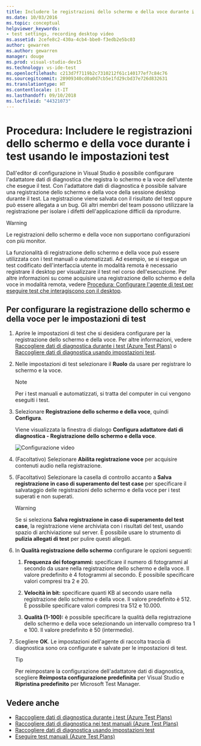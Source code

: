 ```yaml
---
title: Includere le registrazioni dello schermo e della voce durante i test tramite le impostazioni test in Visual Studio
ms.date: 10/03/2016
ms.topic: conceptual
helpviewer_keywords:
- test settings, recording desktop video
ms.assetid: 2cefe8c2-430a-4cb4-bbe0-f3edb2e5bc03
author: gewarren
ms.author: gewarren
manager: douge
ms.prod: visual-studio-dev15
ms.technology: vs-ide-test
ms.openlocfilehash: c213d7f7119b2c7310212f61c140177ef7c84c76
ms.sourcegitcommit: 28909340cd0a0d7cb5e1fd29cbd37e726d832631
ms.translationtype: HT
ms.contentlocale: it-IT
ms.lasthandoff: 09/10/2018
ms.locfileid: "44321073"
---
```

# <a name="how-to-include-recordings-of-the-screen-and-voice-during-tests-using-test-settings"></a>Procedura: Includere le registrazioni dello schermo e della voce durante i test usando le impostazioni test

Dall'editor di configurazione in Visual Studio è possibile configurare l'adattatore dati di diagnostica che registra lo schermo e la voce dell'utente che esegue il test. Con l'adattatore dati di diagnostica è possibile salvare una registrazione dello schermo e della voce della sessione desktop durante il test. La registrazione viene salvata con il risultato del test oppure può essere allegata a un bug. Gli altri membri del team possono utilizzare la registrazione per isolare i difetti dell'applicazione difficili da riprodurre.

> [!WARNING]
> Le registrazioni dello schermo e della voce non supportano configurazioni con più monitor.

La funzionalità di registrazione dello schermo e della voce può essere utilizzata con i test manuali o automatizzati. Ad esempio, se si esegue un test codificato dell'interfaccia utente in modalità remota è necessario registrare il desktop per visualizzare il test nel corso dell'esecuzione. Per altre informazioni su come acquisire una registrazione dello schermo e della voce in modalità remota, vedere [Procedura: Configurare l'agente di test per eseguire test che interagiscono con il desktop](../test/how-to-set-up-your-test-agent-to-run-tests-that-interact-with-the-desktop.md).

## <a name="to-configure-screen-and-voice-recording-for-your-test-settings"></a>Per configurare la registrazione dello schermo e della voce per le impostazioni di test

1.  Aprire le impostazioni di test che si desidera configurare per la registrazione dello schermo e della voce. Per altre informazioni, vedere [Raccogliere dati di diagnostica durante i test (Azure Test Plans)](/azure/devops/test/collect-diagnostic-data?view=vsts) o [Raccogliere dati di diagnostica usando impostazioni test](../test/collect-diagnostic-information-using-test-settings.md).

2.  Nelle impostazioni di test selezionare il **Ruolo** da usare per registrare lo schermo e la voce.

    > [!NOTE]
    > Per i test manuali e automatizzati, si tratta del computer in cui vengono eseguiti i test.

3.  Selezionare **Registrazione dello schermo e della voce**, quindi **Configura**.

     Viene visualizzata la finestra di dialogo **Configura adattatore dati di diagnostica - Registrazione dello schermo e della voce**.

     ![Configurazione video](../test/media/testsettingvideoconfiggdr.png)

4.  (Facoltativo) Selezionare **Abilita registrazione voce** per acquisire contenuti audio nella registrazione.

5.  (Facoltativo) Selezionare la casella di controllo accanto a **Salva registrazione in caso di superamento del test case** per specificare il salvataggio delle registrazioni dello schermo e della voce per i test superati e non superati.

    > [!WARNING]
    > Se si seleziona **Salva registrazione in caso di superamento del test case**, la registrazione viene archiviata con i risultati del test, usando spazio di archiviazione sul server. È possibile usare lo strumento di **pulizia allegati di test** per pulire questi allegati.

6.  In **Qualità registrazione dello schermo** configurare le opzioni seguenti:

    1.  **Frequenza dei fotogrammi:** specificare il numero di fotogrammi al secondo da usare nella registrazione dello schermo e della voce. Il valore predefinito è 4 fotogrammi al secondo. È possibile specificare valori compresi tra 2 e 20.

    2.  **Velocità in bit:** specificare quanti KB al secondo usare nella registrazione dello schermo e della voce. Il valore predefinito è 512. È possibile specificare valori compresi tra 512 e 10.000.

    3.  **Qualità (1-100):** è possibile specificare la qualità della registrazione dello schermo e della voce selezionando un intervallo compreso tra 1 e 100. Il valore predefinito è 50 (intermedio).

7.  Scegliere **OK**. Le impostazioni dell'agente di raccolta traccia di diagnostica sono ora configurate e salvate per le impostazioni di test.

    > [!TIP]
    > Per reimpostare la configurazione dell'adattatore dati di diagnostica, scegliere **Reimposta configurazione predefinita** per Visual Studio e **Ripristina predefinito** per Microsoft Test Manager.

## <a name="see-also"></a>Vedere anche

- [Raccogliere dati di diagnostica durante i test (Azure Test Plans)](/azure/devops/test/collect-diagnostic-data?view=vsts)
- [Raccogliere dati di diagnostica nei test manuali (Azure Test Plans)](/azure/devops/test/mtm/collect-more-diagnostic-data-in-manual-tests?view=vsts)
- [Raccogliere dati di diagnostica usando impostazioni test](../test/collect-diagnostic-information-using-test-settings.md)
- [Eseguire test manuali (Azure Test Plans)](/azure/devops/test/run-manual-tests?view=vsts)
